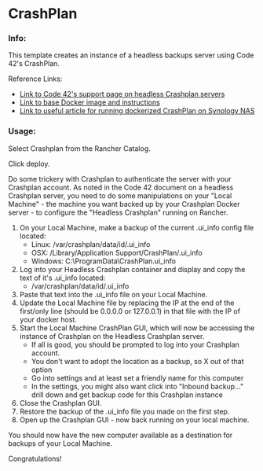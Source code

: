 # CrashPlan

### Info:

This template creates an instance of a headless backups server using Code 42's CrashPlan.

Reference Links:

* [Link to Code 42's support page on headless Crashplan servers](https://support.code42.com/CrashPlan/4/Configuring/Using_CrashPlan_On_A_Headless_Computer)
* [Link to base Docker image and instructions](https://github.com/JrCs/docker-crashplan)
* [Link to useful article for running dockerized CrashPlan on Synology NAS](https://miketabor.com/run-crashplan-docker-synology-nas/)
 
### Usage:

 Select Crashplan from the Rancher Catalog. 
 
 Click deploy.
 
 Do some trickery with Crashplan to authenticate the server with your Crashplan account. As noted in the Code 42
 document on a headless Crashplan server, you need to do some manipulations on your "Local Machine" - the machine
 you want backed up by your Crashplan Docker server - to configure the "Headless Crashplan" running on Rancher.
 
 1. On your Local Machine, make a backup of the current .ui_info config file located:
    * Linux: /var/crashplan/data/id/.ui_info
    * OSX: /Library/Application Support/CrashPlan/.ui_info
    * Windows: C:\ProgramData\CrashPlan\.ui_info
 2. Log into your Headless Crashplan container and display and copy the text of it's .ui_info located:
    * /var/crashplan/data/id/.ui_info
 3. Paste that text into the .ui_info file on your Local Machine.
 4. Update the Local Machine file by replacing the IP at the end of the first/only line (should be 0.0.0.0 or 127.0.0.1) in that file with the IP of your docker host.
 5. Start the Local Machine CrashPlan GUI, which will now be accessing the instance of Crashplan on the Headless Crashplan server.
    * If all is good, you should be prompted to log into your Crashplan account.
    * You don't want to adopt the location as a backup, so X out of that option
    * Go into settings and at least set a friendly name for this computer
    * In the settings, you might also want click into "Inbound backup..." drill down and get backup code for this Crashplan instance
 6. Close the Crashplan GUI.
 7. Restore the backup of the .ui_info file you made on the first step.
 8. Open up the Crashplan GUI - now back running on your local machine.
 
 You should now have the new computer available as a destination for backups of your Local Machine.
 
 Congratulations!
 
 
